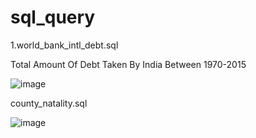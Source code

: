 # sql_query
1.world_bank_intl_debt.sql

Total Amount Of Debt Taken By India  Between 1970-2015 

![image](https://user-images.githubusercontent.com/75080175/156045219-9decd6aa-5fc3-48fe-8688-91562fa25293.png)



county_natality.sql


![image](https://user-images.githubusercontent.com/75080175/156045971-e634069a-fcae-41e4-912d-07978725125a.png)
